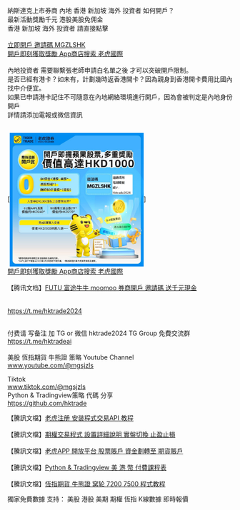 <html>

納斯達克上市券商 內地 香港 新加坡 海外 投資者 如何開戶？<br>
最新活動獎勵千元 港股美股免佣金<br>
香港 新加坡 海外 投資者 請直接點擊 <br><br>
 <a href='https://www.tigerbrokers.com.hk/marketing/glhk?invite=MGZLSHK&lang=zh_TW'>立即開戶 邀請碼 MGZLSHK</a><br>
 <a href='https://www.tigerbrokers.com.hk/marketing/glhk?invite=MGZLSHK&lang=zh_TW'>開戶即刻獲取獎勵 App商店搜索 老虎國際</a><br><br>
內地投資者 需要聯繫張老師申請白名單之後 才可以突破開戶限制。<br>
是否已經有港卡？如未有，計劃幾時返香港開卡？因為親身到香港開卡費用比國內找中介便宜。<br>
如果已申請港卡記住不可隨意在內地網絡環境進行開戶，因為會被判定是內地身份開戶<br>
詳情請添加電報或微信資訊<br><br>

 [<img src="https://raw.githubusercontent.com/hktrade/hktrade.github.io/main/reg.jpg"  width="300" height="300" align="center">]
<br><a href='https://www.tigerbrokers.com.hk/marketing/glhk?invite=MGZLSHK&lang=zh_TW'>開戶即刻獲取獎勵 App商店搜索 老虎國際</a>
<br>
 <br>
【腾讯文档】<a href='https://docs.qq.com/doc/DUEJobHdWcEtPcHRI'>FUTU 富途牛牛 moomoo  券商開戶 邀請碼 送千元現金</a><br>
<br>
 <br>
<a href='https://t.me/mgsjzls'>https://t.me/hktrade2024</a>
<br>

<br>
付费请 写备注 加 TG or 微信  hktrade2024
 TG Group 免費交流群
 <a href='https://t.me/mgsjzls'>https://t.me/hktradeai</a>
<br>
<br>
美股 恆指期貨 牛熊證 策略 Youtube Channel <br> <a href='http://www.youtube.com/@mgsjzls'>www.youtube.com/@mgsjzls</a><br>

Tiktok <br>  <a href='http://www.tiktok.com/@mgsjzls'>www.tiktok.com/@mgsjzls</a><br>
Python & Tradingview策略 代碼 分享 <br><a href='https://github.com/hktrade'>https://github.com/hktrade</a><br>
 
【騰訊文檔】<a href='https://docs.qq.com/doc/DUE14WmFKaUFkS0hJ'>老虎注册 安装程式交易API 教程</a><br>
<br>
【騰訊文檔】<a href='https://docs.qq.com/doc/DUHlZVFpRTHZMbW5x'>期權交易程式 設置詳細說明 實盤切換 止盈止損</a><br>
<br>
【騰訊文檔】<a href='https://docs.qq.com/doc/DUHpnenhKZ2pxSGlv'>老虎APP 開放平台  股票賬戶 資金劃轉至 期貨賬戶</a><br>
<br>
【騰訊文檔】<a href='https://docs.qq.com/doc/DUHpnenhKZ2pxSGlv'>Python & Tradingview 美 港 幣 付費課程表</a><br>
<br>
【騰訊文檔】<a href='https://docs.qq.com/doc/DUFFacEdnc1hBRkVG'>恆指期貨 牛熊證 窝轮 7200 7500 程式教程</a><br>

獨家免費數據 支持： 美股 港股 美期 期權 恆指 K線數據 即時報價 <br>
 <br>

